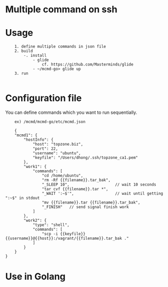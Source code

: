 # Multiple command on ssh

# Usage
```
	1. define multiple commands in json file
	2. build 
		-. install
			- glide
				cf. https://github.com/Masterminds/glide
			- ~/mcmd-go> glide up
	3. run 
	   
```

# Configuration file
You can define commands which you want to run sequentially.

```
	ex) /mcmd/mcmd-go/etc/mcmd.json
	
	{
	"mcmd1": {
		"hostInfo": {
			"host": "topzone.biz",
			"port": 22,
			"username": "ubuntu",
			"keyfile": "/Users/dhong/.ssh/topzone_ca1.pem"
		},
		"work1": {
			"commands": [
				"cd /home/ubuntu",
				"rm -Rf {{filename}}.tar_bak",
				"_SLEEP 10",					// wait 10 seconds
				"tar cvf {{filename}}.tar *",
				"_WAIT ':~$'",					// wait until getting ":~$" in stdout
				"mv {{filename}}.tar {{filename}}.tar_bak",
				"_FINISH"	// send signal finish work
			]
		},
		"work2": {
			"type": "shell",
			"commands": [
				"scp -i {{keyfile}} {{username}}@{{host}}:/vagrant/{{filename}}.tar_bak ."
			]
		}
	}
}
```

# Use in Golang
```
	
```
